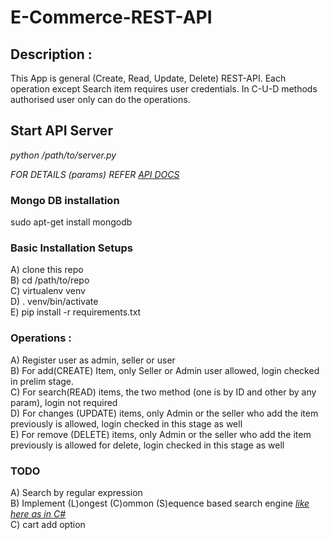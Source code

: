 # E-Commerce-REST-API

## Description : <br />
This App is general (Create, Read, Update, Delete) REST-API. Each operation except Search item requires user credentials. In C-U-D methods authorised user only can do the operations. <br />

## Start API Server <br />
*python /path/to/server.py* <br />


*FOR DETAILS (params) REFER [API DOCS](https://github.com/ojhaanshu87/E-Commerce-REST-API/blob/master/API_Document.md)* <br />

### Mongo DB installation <br />
sudo apt-get install mongodb <br />

### Basic Installation Setups <br />
A) clone this repo <br />
B) cd /path/to/repo <br />
C) virtualenv venv <br />
D) . venv/bin/activate <br />
E) pip install -r requirements.txt <br />


### Operations : <br />
A) Register user as admin, seller or user <br />
B) For add(CREATE) Item, only Seller or Admin user allowed, login checked in prelim stage. <br />
C) For search(READ) items, the two method (one is by ID and other by any param), login not required <br />
D) For changes (UPDATE) items, only Admin or the seller who add the item previously is allowed, login checked in this stage as well <br />
E) For remove (DELETE) items, only Admin or the seller who add the item previously is allowed for delete, login checked in this stage as well <br />

### TODO <br />
A) Search by regular expression <br />
B) Implement (L)ongest (C)ommon (S)equence based search engine *[like here as in C#](https://github.com/ojhaanshu87/LCS-Problem-With-Percentage-Matching)* <br />
C) cart add option <br />


